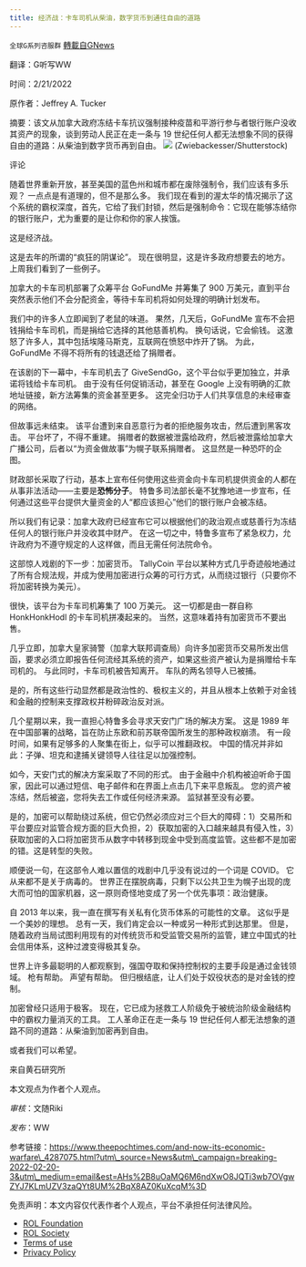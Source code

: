 ```yaml
---
title: 经济战：卡车司机从柴油，数字货币到通往自由的道路
---
```

`全球G系列咨服群` [轉載自GNews](https://gnews.org/zh-hans/2043844/)

翻译：G听写WW

时间：2/21/2022

原作者：Jeffrey A. Tucker

摘要：该文从加拿大政府冻结卡车抗议强制接种疫苗和平游行参与者银行账户没收其资产的现象，谈到劳动人民正在走一条与 19 世纪任何人都无法想象不同的获得自由的道路：从柴油到数字货币再到自由。
![](https://assets.gnews.org/wp-content/uploads/2022/02/image-348.jpeg)
(Zwiebackesser/Shutterstock)

评论

随着世界重新开放，甚至美国的蓝色州和城市都在废除强制令，我们应该有多乐观？ 一点点是有道理的，但不是那么多。 我们现在看到的渥太华的情况揭示了这个系统的霸权深度，首先，它给了我们封锁，然后是强制命令：它现在能够冻结你的银行账户，尤为重要的是让你和你的家人挨饿。

这是经济战。

这是去年的所谓的“疯狂的阴谋论”。 现在很明显，这是许多政府想要去的地方。 上周我们看到了一些例子。

加拿大的卡车司机部署了众筹平台 GoFundMe 并筹集了 900 万美元，直到平台突然表示他们不会分配资金，等待卡车司机将如何处理的明确计划发布。

我们中的许多人立即闻到了老鼠的味道。 果然，几天后，GoFundMe 宣布不会把钱捐给卡车司机，而是捐给它选择的其他慈善机构。 换句话说，它会偷钱。 这激怒了许多人，其中包括埃隆马斯克，互联网在愤怒中炸开了锅。 为此，GoFundMe 不得不将所有的钱退还给了捐赠者。

在该剧的下一幕中，卡车司机去了 GiveSendGo，这个平台似乎更加独立，并承诺将钱给卡车司机。 由于没有任何促销活动，甚至在 Google 上没有明确的汇款地址链接，新方法筹集的资金甚至更多。 这完全归功于人们共享信息的未经审查的网络。

但故事远未结束。 该平台遭到来自恶意行为者的拒绝服务攻击，然后遭到黑客攻击。 平台坏了，不得不重建。 捐赠者的数据被泄露给政府，然后被泄露给加拿大广播公司，后者以“为资金做故事”为幌子联系捐赠者。 这显然是一种恐吓的企图。

财政部长采取了行动，基本上宣布任何使用这些资金向卡车司机提供资金的人都在从事非法活动——主要是**恐怖分子**。 特鲁多司法部长毫不犹豫地进一步宣布，任何通过这些平台提供大量资金的人“都应该担心”他们的银行账户会被冻结。

所以我们有记录：加拿大政府已经宣布它可以根据他们的政治观点或慈善行为冻结任何人的银行账户并没收其中财产。 在这一切之中，特鲁多宣布了紧急权力，允许政府为不遵守规定的人这样做，而且无需任何法院命令。

这部惊人戏剧的下一步：加密货币。 TallyCoin 平台以某种方式几乎奇迹般地通过了所有合规法规，并成为使用加密进行众筹的可行方式，从而绕过银行（只要你不将加密转换为美元）。

很快，该平台为卡车司机筹集了 100 万美元。 这一切都是由一群自称 HonkHonkHodl 的卡车司机拼凑起来的。 当然，这意味着持有加密货币不要出售。

几乎立即，加拿大皇家骑警（加拿大联邦调查局）向许多加密货币交易所发出信函，要求必须立即报告任何流经其系统的资产，如果这些资产被认为是捐赠给卡车司机的。 与此同时，卡车司机被告知离开。 车队的两名领导人已被捕。

是的，所有这些行动显然都是政治性的、极权主义的，并且从根本上依赖于对金钱和金融的控制来支撑政权并粉碎政治反对派。

几个星期以来，我一直担心特鲁多会寻求天安门广场的解决方案。 这是 1989 年在中国部署的战略，旨在防止东欧和前苏联帝国所发生的那种政权崩溃。 有一段时间，如果有足够多的人聚集在街上，似乎可以推翻政权。 中国的情况并非如此：子弹、坦克和逮捕关键领导人往往足以加强控制。

如今，天安门式的解决方案采取了不同的形式。 由于金融中介机构被迫听命于国家，因此可以通过短信、电子邮件和在界面上点击几下来平息叛乱。 您的资产被冻结，然后被盗，您将失去工作或任何经济来源。 监狱甚至没有必要。

是的，加密可以帮助绕过系统，但它仍然必须应对三个巨大的障碍：1）交易所和平台要应对监管合规方面的巨大负担，2）获取加密的入口越来越具有侵入性，3）获取加密的入口将加密货币从数字中转移到现金中受到高度监管。这些都不是加密的错。这是转型的失败。

顺便说一句，在这部令人难以置信的戏剧中几乎没有说过的一个词是 COVID。 它从来都不是关于病毒的。 世界正在摆脱病毒，只剩下以公共卫生为幌子出现的庞大而可怕的国家机器，这一原则奇怪地变成了另一个优先事项：政治健康。

自 2013 年以来，我一直在撰写有关私有化货币体系的可能性的文章。 这似乎是一个美妙的理想。 总有一天，我们肯定会以一种或另一种形式到达那里。 但是，随着政府当局试图利用现有的对传统货币和受监管交易所的监管，建立中国式的社会信用体系，这种过渡变得极其复杂。

世界上许多最聪明的人都观察到，强国夺取和保持控制权的主要手段是通过金钱领域。 枪有帮助。 声望有帮助。 但归根结底，让人们处于奴役状态的是对金钱的控制。

加密曾经只适用于极客。 现在，它已成为拯救工人阶级免于被统治阶级金融结构中的霸权力量消灭的工具。 工人革命正在走一条与 19 世纪任何人都无法想象的道路不同的道路：从柴油到加密再到自由。

或者我们可以希望。

来自黄石研究所

本文观点为作者个人观点。

*审核*：文随Riki

*发布*：WW

参考链接：https://www.theepochtimes.com/and-now-its-economic-warfare\_4287075.html?utm\_source=News&utm\_campaign=breaking-2022-02-20-3&utm\_medium=email&est=AHs%2B8uOaMQ6M6ndXwO8JQTi3wb7OVgwZYJ7KLmUZV3zaQYt8UM%2BqX8AZ0KuXcqM%3D

 

免责声明：本文内容仅代表作者个人观点，平台不承担任何法律风险。

- [ROL Foundation](https://rolfoundation.org/)
- [ROL Society](https://rolsociety.org/)
- [Terms of use](https://gnews.org/terms-of-use-3/)
- [Privacy Policy](https://gnews.org/privacy-policy/)
